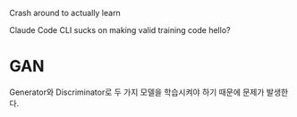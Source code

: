 Crash around to actually learn

Claude Code CLI sucks on making valid training code hello?

# GAN
Generator와 Discriminator로 두 가지 모델을 학습시켜야 하기 때문에 문제가 발생한다.
